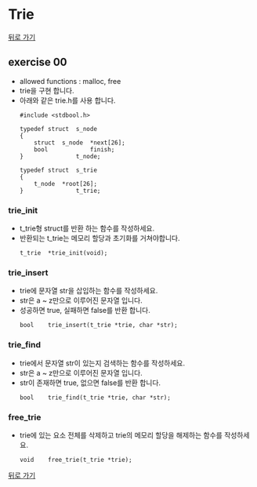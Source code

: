 # Trie

[뒤로 가기](..)

## exercise 00
- allowed functions : malloc, free
- trie을 구현 합니다.
- 아래와 같은 trie.h를 사용 합니다.
	```
	#include <stdbool.h>

	typedef struct	s_node
	{
		struct	s_node	*next[26];
		bool			finish;
	}				t_node;

	typedef struct	s_trie
	{
		t_node	*root[26];
	}				t_trie;
	```

### trie_init
- t_trie형 struct를 반환 하는 함수를 작성하세요.
- 반환되는 t_trie는 메모리 할당과 초기화를 거쳐야합니다.
	```
	t_trie	*trie_init(void);
	```

### trie_insert
- trie에 문자열 str을 삽입하는 함수를 작성하세요.
- str은 a ~ z만으로 이루어진 문자열 입니다.
- 성공하면 true, 실패하면 false를 반환 합니다.
	```
	bool	trie_insert(t_trie *trie, char *str);
	```

### trie_find
- trie에서 문자열 str이 있는지 검색하는 함수를 작성하세요.
- str은 a ~ z만으로 이루어진 문자열 입니다.
- str이 존재하면 true, 없으면 false를 반환 합니다.
	```
	bool	trie_find(t_trie *trie, char *str);
	```

### free_trie
- trie에 있는 요소 전체를 삭제하고 trie의 메모리 할당을 해제하는 함수를 작성하세요.
	```
	void	free_trie(t_trie *trie);
	```


[뒤로 가기](..)
